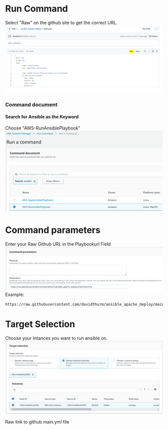 # Run Command


Select "Raw" on the github site to get the correct URL.
![image info](./images/run_command_image_4.png)

### Command document
#### Search for Ansible as the Keyword
Choose "AWS-RunAnsiblePlaybook"
![image info](./images/run_command_image_1.png)


# Command parameters
Enter your Raw Github URL in the Playbookurl Field
![image info](./images/run_command_image_2.png)
Example:
```
https://raw.githubusercontent.com/davidthurm/ansible_apache_deploy/main/main.yml
```

# Target Selection
Choose your Intances you want to run ansible on.
![image info](./images/run_command_image_3.png)

Raw link to github main.yml file

